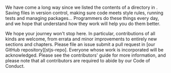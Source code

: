 ---
---

We have come a long way since we listed the contents of a directory in <xref key="systems-programming"></xref>.
Saving files in version control,
making sure code meets style rules,
running tests and managing packages...
Programmers do these things every day,
and we hope that understand how they work will help you do them better.

We hope your journey won't stop here.
In particular,
contributions of all kinds are welcome,
from errata and minor improvements to entirely new sections and chapters.
Please file an issue submit a pull request in
[our GitHub repository][stjs-repo].
Everyone whose work is incorporated will be acknowledged.
Please see <xref key="contributing">the contributors' guide</xref> for more information,
and please note that all contributors are required to abide by
our <xref key="conduct">Code of Conduct</xref>.
